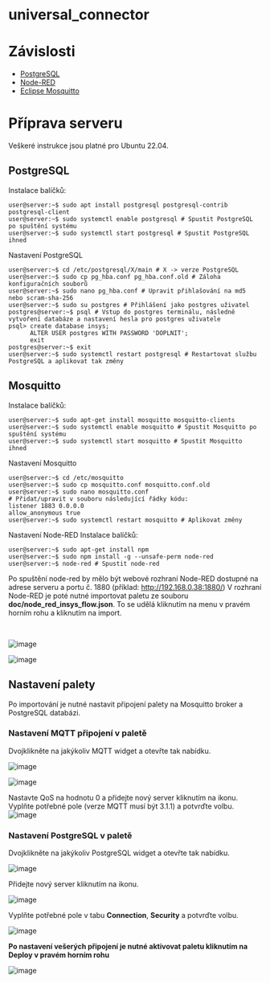 # universal_connector
# Závislosti
- [PostgreSQL](https://www.postgresql.org/)
- [Node-RED](https://nodered.org/)
- [Eclipse Mosquitto](https://mosquitto.org/)

# Příprava serveru
Veškeré instrukce jsou platné pro Ubuntu 22.04.
## PostgreSQL
Instalace balíčků:
```console
user@server:~$ sudo apt install postgresql postgresql-contrib postgresql-client
user@server:~$ sudo systemctl enable postgresql # Spustit PostgreSQL po spuštění systému
user@server:~$ sudo systemctl start postgresql # Spustit PostgreSQL ihned
```
Nastavení PostgreSQL
```console
user@server:~$ cd /etc/postgresql/X/main # X -> verze PostgreSQL
user@server:~$ sudo cp pg_hba.conf pg_hba.conf.old # Záloha konfiguračních souborů
user@server:~$ sudo nano pg_hba.conf # Upravit přihlašování na md5 nebo scram-sha-256
user@server:~$ sudo su postgres # Přihlášení jako postgres uživatel
postgres@server:~$ psql # Vstup do postgres terminálu, následně vytvoření databáze a nastavení hesla pro postgres uživatele
psql> create database insys;
      ALTER USER postgres WITH PASSWORD 'DOPLNIT';
      exit
postgres@server:~$ exit
user@server:~$ sudo systemctl restart postgresql # Restartovat službu PostgreSQL a aplikovat tak změny
```
## Mosquitto
Instalace balíčků:
```console
user@server:~$ sudo apt-get install mosquitto mosquitto-clients
user@server:~$ sudo systemctl enable mosquitto # Spustit Mosquitto po spuštění systému
user@server:~$ sudo systemctl start mosquitto # Spustit Mosquitto ihned
```
Nastavení Mosquitto
```console
user@server:~$ cd /etc/mosquitto
user@server:~$ sudo cp mosquitto.conf mosquitto.conf.old
user@server:~$ sudo nano mosquitto.conf
# Přidat/upravit v souboru následující řádky kódu:
listener 1883 0.0.0.0
allow_anonymous true
user@server:~$ sudo systemctl restart mosquitto # Aplikovat změny
```

Nastavení Node-RED
Instalace balíčků:
```console
user@server:~$ sudo apt-get install npm
user@server:~$ sudo npm install -g --unsafe-perm node-red
user@server:~$ node-red # Spustit node-red
```
Po spuštění node-red by mělo být webové rozhraní Node-RED dostupné na adrese serveru a portu č. 1880  (příklad: http://192.168.0.38:1880/)
V rozhraní Node-RED je poté nutné importovat paletu ze souboru **doc/node_red_insys_flow.json**.
To se udělá kliknutím na menu v pravém horním rohu a kliknutím na import.

<br />

![image](https://user-images.githubusercontent.com/16212013/169260462-409d9778-fc4a-4bc7-ba3d-f8a60fb3390e.png)

![image](https://user-images.githubusercontent.com/16212013/169260670-c74aa4d8-dbaa-4e8c-984a-6d1fc4efe33b.png)

## Nastavení palety
Po importování je nutné nastavit připojení palety na Mosquitto broker a PostgreSQL databázi.

### Nastavení MQTT připojení v paletě
Dvojklikněte na jakýkoliv MQTT widget a otevřte tak nabídku.

![image](https://user-images.githubusercontent.com/16212013/169260217-ab51539b-668a-4eae-b2d4-19f522838fde.png)

![image](https://user-images.githubusercontent.com/16212013/169261197-22b799cc-3f08-4ed9-8fd3-97e4624693e6.png)

Nastavte QoS na hodnotu 0 a přidejte nový server kliknutím na ikonu.
Vyplňte potřebné pole (verze MQTT musí být 3.1.1) a potvrďte volbu.
![image](https://user-images.githubusercontent.com/16212013/169262034-4b6eb644-dfa7-4218-bedc-bd4293394c51.png)

### Nastavení PostgreSQL v paletě
Dvojklikněte na jakýkoliv PostgreSQL widget a otevřte tak nabídku.

![image](https://user-images.githubusercontent.com/16212013/169263569-c16ef56f-91c2-4b4c-9339-763a3816cc60.png)

Přidejte nový server kliknutím na ikonu.

![image](https://user-images.githubusercontent.com/16212013/169263810-da7de8f2-352a-4fa3-8b07-23c684ae4d94.png)

Vyplňte potřebné pole v tabu **Connection**, **Security** a potvrďte volbu.

![image](https://user-images.githubusercontent.com/16212013/169263879-152aec3f-a300-4aa9-a3f2-602ffcf9cb5d.png)

**Po nastavení vešerých připojení je nutné aktivovat paletu kliknutím na Deploy v pravém horním rohu**

![image](https://user-images.githubusercontent.com/16212013/169265020-21761097-74dd-4a29-841d-558d15826247.png)

